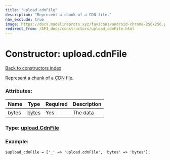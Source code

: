 ```yaml
---
title: "upload.cdnFile"
description: "Represent a chunk of a CDN file."
nav_exclude: true
image: https://docs.madelineproto.xyz/favicons/android-chrome-256x256.png
redirect_from: /API_docs/constructors/upload_cdnFile.html
---
```

# Constructor: upload.cdnFile  
[Back to constructors index](/API_docs/constructors/index.html)



Represent a chunk of a [CDN](https://core.telegram.org/cdn) file.

### Attributes:

| Name     |    Type       | Required | Description |
|----------|---------------|----------|-------------|
|bytes|[bytes](/API_docs/types/bytes.html) | Yes|The data|



### Type: [upload.CdnFile](/API_docs/types/upload.CdnFile.html)


### Example:

```
$upload_cdnFile = ['_' => 'upload.cdnFile', 'bytes' => 'bytes'];
```  
